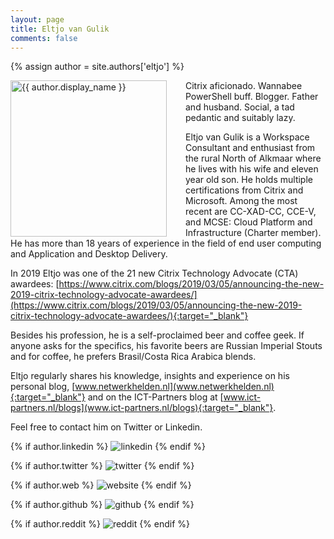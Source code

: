 ```yaml
---
layout: page
title: Eltjo van Gulik
comments: false
---
```

{% assign author = site.authors['eltjo'] %}

<img style="float: left; width: 250px; margin-right: 30px;" src="{{ site.url }}{{ author.picture | relative_url }}" alt="{{ author.display_name }}"> Citrix aficionado. Wannabee PowerShell buff. Blogger. Father and husband. Social, a tad pedantic and suitably lazy.

Eltjo van Gulik is a Workspace Consultant and enthusiast from the rural North of Alkmaar where he lives with his wife and eleven year old son. He holds multiple certifications from Citrix and Microsoft. Among the most recent are CC-XAD-CC, CCE-V, and MCSE: Cloud Platform and Infrastructure (Charter member). He has more than 18 years of experience in the field of end user computing and Application and Desktop Delivery.

In 2019 Eltjo was one of the 21 new Citrix Technology Advocate (CTA) awardees: [https://www.citrix.com/blogs/2019/03/05/announcing-the-new-2019-citrix-technology-advocate-awardees/](https://www.citrix.com/blogs/2019/03/05/announcing-the-new-2019-citrix-technology-advocate-awardees/){:target="_blank"}

Besides his profession, he is a self-proclaimed beer and coffee geek. If anyone asks for the specifics, his favorite beers are Russian Imperial Stouts and for coffee, he prefers Brasil/Costa Rica Arabica blends.

Eltjo regularly shares his knowledge, insights and experience on his personal blog, [www.netwerkhelden.nl](www.netwerkhelden.nl){:target="_blank"} and on the ICT-Partners blog at [www.ict-partners.nl/blogs](www.ict-partners.nl/blogs){:target="_blank"}.

Feel free to contact him on Twitter or Linkedin.

<div class="social-button-member">
{% if author.linkedin %}
<a style="text-decoration: none;" href="{{author.linkedin}}" target="_blank"><img class="author-box-socials-icon" src="{{ site.baseurl }}/assets/images/social/027-linkedin.png" alt="linkedin"></a>
{% endif %}

{% if author.twitter %}
<a style="text-decoration: none;" href="{{author.twitter}}" target="_blank"><img class="author-box-socials-icon" src="{{ site.baseurl }}/assets/images/social/008-twitter.png" alt="twitter"></a>
{% endif %}

{% if author.web %}
<a style="text-decoration: none;" href="{{author.web}}" target="_blank"><img class="author-box-socials-icon" src="{{ site.baseurl }}/assets/images/social/030-html-5.png" alt="website"></a>
{% endif %}

{% if author.github %}
<a style="text-decoration: none;" href="{{author.github}}" target="_blank"><img class="author-box-socials-icon" src="{{ site.baseurl }}/assets/images/social/050-github.png" alt="github"></a>
{% endif %}

{% if author.reddit %}
<a style="text-decoration: none;" href="{{author.reddit}}" target="_blank"><img class="author-box-socials-icon" src="{{ site.baseurl }}/assets/images/social/018-reddit.png" alt="reddit"></a>
{% endif %}
</div>

